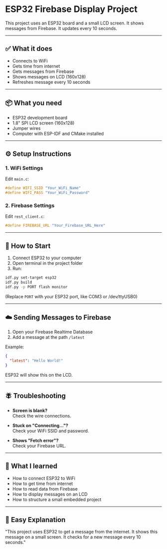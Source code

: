 # ESP32 Firebase Display Project

This project uses an ESP32 board and a small LCD screen. It shows messages from Firebase. It updates every 10 seconds.

---

## ✅ What it does

- Connects to WiFi
- Gets time from internet
- Gets messages from Firebase
- Shows messages on LCD (160x128)
- Refreshes message every 10 seconds

---

## 📦 What you need

- ESP32 development board
- 1.8" SPI LCD screen (160x128)
- Jumper wires
- Computer with ESP-IDF and CMake installed

---


## ⚙️ Setup Instructions

### 1. WiFi Settings

Edit `main.c`:

```c
#define WIFI_SSID "Your_WiFi_Name"
#define WIFI_PASS "Your_WiFi_Password"
```

### 2. Firebase Settings

Edit `rest_client.c`:

```c
#define FIREBASE_URL "Your_Firebase_URL_Here"
```

---

## 🚀 How to Start

1. Connect ESP32 to your computer
2. Open terminal in the project folder
3. Run:

```bash
idf.py set-target esp32
idf.py build
idf.py -p PORT flash monitor
```

(Replace `PORT` with your ESP32 port, like COM3 or /dev/ttyUSB0)

---


## ☁️ Sending Messages to Firebase

1. Open your Firebase Realtime Database
2. Add a message at the path `/latest`

Example:

```json
{
  "latest": "Hello World!"
}
```

ESP32 will show this on the LCD.

---

## 🪰 Troubleshooting

- **Screen is blank?**  
  Check the wire connections.

- **Stuck on "Connecting..."?**  
  Check your WiFi SSID and password.

- **Shows "Fetch error"?**  
  Check your Firebase URL.

---

## 🧠 What I learned

- How to connect ESP32 to WiFi
- How to get time from internet
- How to read data from Firebase
- How to display messages on an LCD
- How to structure a small embedded project

---

## 💬 Easy Explanation

"This project uses ESP32 to get a message from the internet. It shows this message on a small screen. It checks for a new message every 10 seconds."
